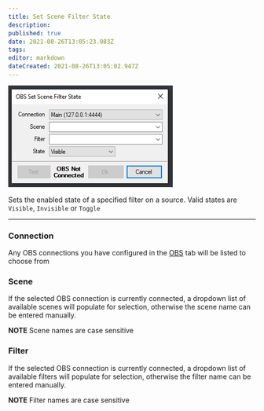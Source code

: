 ```yaml
---
title: Set Scene Filter State
description: 
published: true
date: 2021-08-26T13:05:23.083Z
tags: 
editor: markdown
dateCreated: 2021-08-26T13:05:02.947Z
---
```


![obs-set-scene-filter-state.png](/obs-set-scene-filter-state.png)

Sets the enabled state of a specified filter on a source. Valid states are `Visible`, `Invisible` or `Toggle`

***

### Connection

Any OBS connections you have configured in the [OBS](/OBS) tab will be listed to choose from

### Scene

If the selected OBS connection is currently connected, a dropdown list of available scenes will populate for selection, otherwise the scene name can be entered manually.

**NOTE** Scene names are case sensitive 

### Filter

If the selected OBS connection is currently connected, a dropdown list of available filters will populate for selection, otherwise the filter name can be entered manually.

**NOTE** Filter names are case sensitive